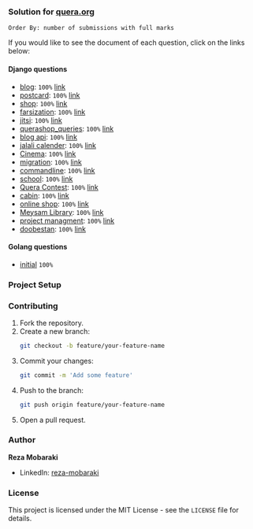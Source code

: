 ### Solution for [quera.org](https://quera.org/)

```
Order By: number of submissions with full marks
```

If you would like to see the document of each question, click on the links below:

#### Django questions

- [blog](Django/blog): `100%` [link](https://quera.org/problemset/14742)
- [postcard](Django/postcard): `100%` [link](https://quera.org/problemset/21210)
- [shop](Django/shop): `100%` [link](https://quera.org/problemset/21211)
- [farsization](Django/farsization): `100%` [link](https://quera.org/problemset/16399)
- [jitsi](Django/jitsi): `100%` [link](https://quera.org/problemset/76281)
- [querashop_queries](Django/querashop_queries): `100%` [link](https://quera.org/problemset/190990)
- [blog api](Django/blog%20api): `100%` [link](https://quera.org/problemset/21212)
- [jalali calender](Django/jalali%20calender): `100%` [link](https://quera.org/problemset/129725)
- [Cinema](Django/Cinema): `100%` [link](https://quera.org/problemset/16400)
- [migration](Django/migration): `100%` [link](https://quera.org/problemset/129727)
- [commandline](Django/commandline): `100%` [link](https://quera.org/problemset/102249)
- [school](Django/school): `100%` [link](https://quera.org/problemset/190989)
- [Quera Contest](Django/Quera%20Contest): `100%` [link](https://quera.org/problemset/102251)
- [cabin](Django/cabin): `100%` [link](https://quera.org/problemset/16401)
- [online shop](Django/online%20shop%201): `100%` [link](https://quera.org/problemset/14744)
- [Meysam Library](Django/Meysam%20Library): `100%` [link](https://quera.org/problemset/33475)
- [project managment](Django/project%20managment): `100%` [link](https://quera.org/problemset/16401)
- [doobestan](Django/doobestan): `100%` [link](https://quera.org/problemset/76282)
#### Golang questions

- [initial](https://quera.org/problemset/126106/) `100%`

### Project Setup

### Contributing

1. Fork the repository.
2. Create a new branch:
    ```sh
    git checkout -b feature/your-feature-name
    ```
3. Commit your changes:
    ```sh
    git commit -m 'Add some feature'
    ```
4. Push to the branch:
    ```sh
    git push origin feature/your-feature-name
    ```
5. Open a pull request.

### Author

**Reza Mobaraki**
- LinkedIn: [reza-mobaraki](https://linkedin.com/in/reza-mobaraki)

### License

This project is licensed under the MIT License - see the `LICENSE` file for details.